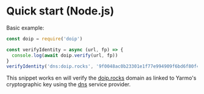 # Quick start (Node.js)

Basic example:

```javascript
const doip = require('doip')

const verifyIdentity = async (url, fp) => {
  console.log(await doip.verify(url, fp))
}
verifyIdentity('dns:doip.rocks', '9f0048ac0b23301e1f77e994909f6bd6f80f485d')
```

This snippet works en will verify the [doip.rocks](https://doip.rocks) domain as
linked to Yarmo's cryptographic key using the [dns](serviceproviders/dns.md)
service provider.
